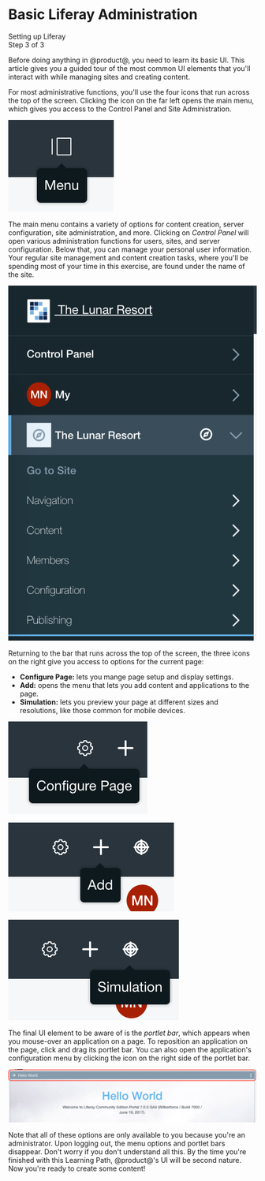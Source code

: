 # Basic Liferay Administration

<div class="learn-path-step">
    <p>Setting up Liferay<br>Step 3 of 3</p>
</div>

Before doing anything in @product@, you need to learn its basic UI. This article 
gives you a guided tour of the most common UI elements that you'll interact with 
while managing sites and creating content. 

For most administrative functions, you'll use the four icons that run across the 
top of the screen. Clicking the icon on the far left opens the main menu, which 
gives you access to the Control Panel and Site Administration. 
<!-- 
Instead of individual images, provide a labeled screenshot of the entire top bar
that contains the 4 icons
-->

![Figure X: The main menu.](../../../images/001-menu.png)

The main menu contains a variety of options for content creation, server 
configuration, site administration, and more. Clicking on *Control Panel* will 
open various administration functions for users, sites, and server 
configuration. Below that, you can manage your personal user information. Your 
regular site management and content creation tasks, where you'll be spending 
most of your time in this exercise, are found under the name of the site. 

![Figure X: The main menu.](../../../images/001-pop-out-menu.png)

Returning to the bar that runs across the top of the screen, the three icons on 
the right give you access to options for the current page:

-   **Configure Page:** lets you mange page setup and display settings.
-   **Add:** opens the menu that lets you add content and applications to the 
    page.
-   **Simulation:** lets you preview your page at different sizes and 
    resolutions, like those common for mobile devices.

![Figure X: The Configure Page menu.](../../../images/001-configure-page.png)

![Figure X: The Add menu.](../../../images/001-add.png)

![Figure X: The Simulation menu.](../../../images/001-simulation.png)

The final UI element to be aware of is the *portlet bar*, which appears when you 
mouse-over an application on a page. To reposition an application on the page, 
click and drag its portlet bar. You can also open the application's 
configuration menu by clicking the icon on the right side of the portlet bar. 

![Figure X: The portlet bar appears at the top of an application. Here, the red box highlights it.](../../../images/001-portlet-bar.png)

Note that all of these options are only available to you because you're an 
administrator. Upon logging out, the menu options and portlet bars disappear. 
Don't worry if you don't understand all this. By the time you're finished with 
this Learning Path, @product@'s UI will be second nature. Now you're ready to 
create some content!
